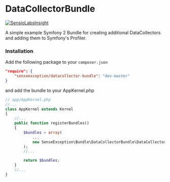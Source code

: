 # DataCollectorBundle

[![SensioLabsInsight](https://insight.sensiolabs.com/projects/512be750-efeb-4e4c-b711-6457e10fbe0b/mini.png)](https://insight.sensiolabs.com/projects/512be750-efeb-4e4c-b711-6457e10fbe0b)

A simple example Symfony 2 Bundle for creating additional DataCollectors and adding them to Symfony's Profiler.

### Installation

Add the following package to your `composer.json`

```json
"require": {
    "senseexception/datacollector-bundle": "dev-master"
}
```

and add the bundle to your AppKernel.php

```php
// app/AppKernel.php
//...
class AppKernel extends Kernel
{
    //...
    public function registerBundles()
    {
        $bundles = array(
            ...
            new SenseException\Bundle\DataCollectorBundle\DataCollectorBundle(),
        );
        //...

        return $bundles;
    }
    //...
}
```
